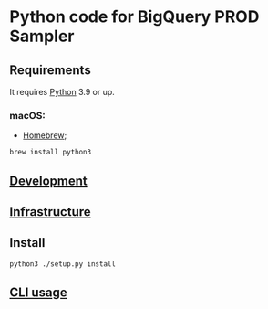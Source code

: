 # Python code for BigQuery PROD Sampler

## Requirements

It requires [Python](https://www.python.org/) 3.9 or up.

### macOS:

* [Homebrew](https://brew.sh/);

```bash
brew install python3
```

## [Development](DEVELOPMENT.md)

## [Infrastructure](INFRASTRUCTURE.md)

## Install

```bash
python3 ./setup.py install
```

## [CLI usage](CLI_USAGE.md)
